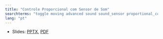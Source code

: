 ```yaml
---
title: "Controle Proporcional com Sensor de Som"
searchterms: "toggle moving advanced sound sound_sensor proportional_control proportional proportional_control_with_the_sound_sensor"
lang: "pt"
---
```

 <ul>
 <li class="ng-binding">Slides:
 <a href="ProgrammingLessons/advanced/ControleProporcionalComSensoreDeSom.pptx">PPTX</a>,
 <a href="ProgrammingLessons/advanced/ControleProporcionalComSensoreDeSom.pdf">PDF</a>
 </li>
 </ul>
